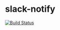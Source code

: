 # slack-notify

[![Build Status](https://travis-ci.org/tamy0612/slack-notify.svg?branch=master)](https://travis-ci.org/tamy0612/slack-notify)
